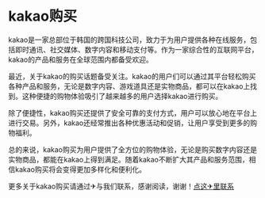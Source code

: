 # kakao购买

kakao是一家总部位于韩国的跨国科技公司，致力于为用户提供各种在线服务，包括即时通讯、社交媒体、数字内容和移动支付等。作为一家综合性的互联网平台，kakao的产品和服务在全球范围内都备受欢迎。

最近，关于kakao的购买话题备受关注。kakao的用户们可以通过其平台轻松购买各种产品和服务，无论是数字内容、游戏道具还是实物商品，都可以在kakao上找到。这种便捷的购物体验吸引了越来越多的用户选择kakao进行购买。

除了便捷性，kakao购买还提供了安全可靠的支付方式，用户可以放心地在平台上进行交易。另外，kakao还经常推出各种优惠活动和促销，让用户享受到更多的购物福利。

总的来说，kakao购买为用户提供了全方位的购物体验，无论是购买数字内容还是实物商品，都能在kakao上得到满足。随着kakao不断扩大其产品和服务范围，相信kakao购买将会变得更加多样化和便利化。

更多关于kakao购买请通过✈与我们联系，感谢阅读，谢谢！[点这✈里联系](https://sms.k02.cc)